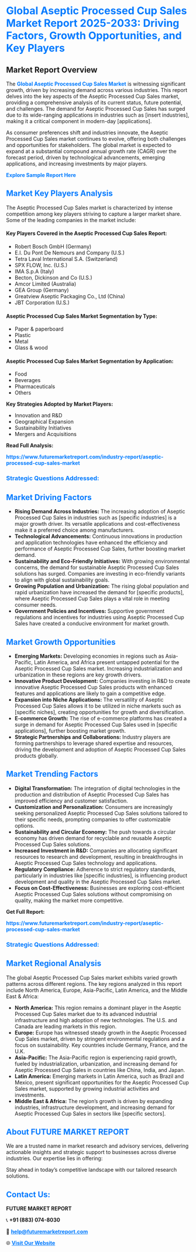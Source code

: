 <h1 style="color: #007BFF;">Global Aseptic Processed Cup Sales Market Report 2025-2033: Driving Factors, Growth Opportunities, and Key Players</h1>

<section id="overview">
<h2>Market Report Overview</h2>
<p>The <a href="https://www.futuremarketreport.com/industry-report/aseptic-processed-cup-sales-market" style="color: #007BFF; text-decoration: none;"><strong>Global Aseptic Processed Cup Sales Market</strong></a> is witnessing significant growth, driven by increasing demand across various industries. This report delves into the key aspects of the Aseptic Processed Cup Sales market, providing a comprehensive analysis of its current status, future potential, and challenges. The demand for Aseptic Processed Cup Sales has surged due to its wide-ranging applications in industries such as [insert industries], making it a critical component in modern-day [applications].</p>
<p>As consumer preferences shift and industries innovate, the Aseptic Processed Cup Sales market continues to evolve, offering both challenges and opportunities for stakeholders. The global market is expected to expand at a substantial compound annual growth rate (CAGR) over the forecast period, driven by technological advancements, emerging applications, and increasing investments by major players.</p>
</section>

<section id="overview">
<p><a href="https://www.futuremarketreport.com/request-sample/reportId=108726" style="color: #007BFF; text-decoration: none;"><strong>Explore Sample Report Here</strong></a></p>
</section>

<section id="key-players">
<h2 style="color: #007BFF;">Market Key Players Analysis</h2>
<p>The Aseptic Processed Cup Sales market is characterized by intense competition among key players striving to capture a larger market share. Some of the leading companies in the market include:</p>
<h4>Key Players Covered in the Aseptic Processed Cup Sales Report:</h4>
<ul><li>Robert Bosch GmbH (Germany)</li><li>E.I. Du Pont De Nemours and Company (U.S.)</li><li>Tetra Laval International S.A. (Switzerland)</li><li>SPX FLOW, Inc. (U.S.)</li><li>IMA S.p.A (Italy)</li><li>Becton, Dickinson and Co (U.S.)</li><li>Amcor Limited (Australia)</li><li>GEA Group (Germany)</li><li>Greatview Aseptic Packaging Co., Ltd (China)</li><li>JBT Corporation (U.S.)</li></ul>
<h4>Aseptic Processed Cup Sales Market Segmentation by Type:</h4>
<ul><li>Paper &amp; paperboard</li><li>Plastic</li><li>Metal</li><li>Glass &amp; wood</li></ul>

<h4>Aseptic Processed Cup Sales Market Segmentation by Application:</h4>
<ul><li>Food</li><li>Beverages</li><li>Pharmaceuticals</li><li>Others</li></ul>
<p><strong>Key Strategies Adopted by Market Players:</strong></p>
<ul>
<li>Innovation and R&D</li>
<li>Geographical Expansion</li>
<li>Sustainability Initiatives</li>
<li>Mergers and Acquisitions</li>
</ul>
</section>

<section>
<p><strong>Read Full Analysis: </strong></p><a href="https://www.futuremarketreport.com/industry-report/aseptic-processed-cup-sales-market" style="color: #007BFF; text-decoration: none;"><strong>https://www.futuremarketreport.com/industry-report/aseptic-processed-cup-sales-market</strong></a>
<h3 style="color: #007BFF;">Strategic Questions Addressed:</h3>
</section>

<section id="driving-factors">
<h2 style="color: #007BFF;">Market Driving Factors</h2>
<ul>
<li><strong>Rising Demand Across Industries:</strong> The increasing adoption of Aseptic Processed Cup Sales in industries such as [specific industries] is a major growth driver. Its versatile applications and cost-effectiveness make it a preferred choice among manufacturers.</li>
<li><strong>Technological Advancements:</strong> Continuous innovations in production and application technologies have enhanced the efficiency and performance of Aseptic Processed Cup Sales, further boosting market demand.</li>
<li><strong>Sustainability and Eco-Friendly Initiatives:</strong> With growing environmental concerns, the demand for sustainable Aseptic Processed Cup Sales solutions has surged. Companies are investing in eco-friendly variants to align with global sustainability goals.</li>
<li><strong>Growing Population and Urbanization:</strong> The rising global population and rapid urbanization have increased the demand for [specific products], where Aseptic Processed Cup Sales plays a vital role in meeting consumer needs.</li>
<li><strong>Government Policies and Incentives:</strong> Supportive government regulations and incentives for industries using Aseptic Processed Cup Sales have created a conducive environment for market growth.</li>
</ul>
</section>

<section id="growth-opportunities">
<h2 style="color: #007BFF;">Market Growth Opportunities</h2>
<ul>
<li><strong>Emerging Markets:</strong> Developing economies in regions such as Asia-Pacific, Latin America, and Africa present untapped potential for the Aseptic Processed Cup Sales market. Increasing industrialization and urbanization in these regions are key growth drivers.</li>
<li><strong>Innovative Product Development:</strong> Companies investing in R&D to create innovative Aseptic Processed Cup Sales products with enhanced features and applications are likely to gain a competitive edge.</li>
<li><strong>Expansion into Niche Applications:</strong> The versatility of Aseptic Processed Cup Sales allows it to be utilized in niche markets such as [specific niches], creating opportunities for growth and diversification.</li>
<li><strong>E-commerce Growth:</strong> The rise of e-commerce platforms has created a surge in demand for Aseptic Processed Cup Sales used in [specific applications], further boosting market growth.</li>
<li><strong>Strategic Partnerships and Collaborations:</strong> Industry players are forming partnerships to leverage shared expertise and resources, driving the development and adoption of Aseptic Processed Cup Sales products globally.</li>
</ul>
</section>

<section id="trending-factors">
<h2 style="color: #007BFF;">Market Trending Factors</h2>
<ul>
<li><strong>Digital Transformation:</strong> The integration of digital technologies in the production and distribution of Aseptic Processed Cup Sales has improved efficiency and customer satisfaction.</li>
<li><strong>Customization and Personalization:</strong> Consumers are increasingly seeking personalized Aseptic Processed Cup Sales solutions tailored to their specific needs, prompting companies to offer customizable options.</li>
<li><strong>Sustainability and Circular Economy:</strong> The push towards a circular economy has driven demand for recyclable and reusable Aseptic Processed Cup Sales solutions.</li>
<li><strong>Increased Investment in R&D:</strong> Companies are allocating significant resources to research and development, resulting in breakthroughs in Aseptic Processed Cup Sales technology and applications.</li>
<li><strong>Regulatory Compliance:</strong> Adherence to strict regulatory standards, particularly in industries like [specific industries], is influencing product development and quality in the Aseptic Processed Cup Sales market.</li>
<li><strong>Focus on Cost-Effectiveness:</strong> Businesses are exploring cost-efficient Aseptic Processed Cup Sales solutions without compromising on quality, making the market more competitive.</li>
</ul>
</section>

<section>
<p><strong>Get Full Report: </strong></p><a href="https://www.futuremarketreport.com/industry-report/aseptic-processed-cup-sales-market" style="color: #007BFF; text-decoration: none;"><strong>https://www.futuremarketreport.com/industry-report/aseptic-processed-cup-sales-market</strong></a>
<h3 style="color: #007BFF;">Strategic Questions Addressed:</h3>
</section>


<section id="regional-analysis">
<h2 style="color: #007BFF;">Market Regional Analysis</h2>
<p>The global Aseptic Processed Cup Sales market exhibits varied growth patterns across different regions. The key regions analyzed in this report include North America, Europe, Asia-Pacific, Latin America, and the Middle East & Africa:</p>
<ul>
<li><strong>North America:</strong> This region remains a dominant player in the Aseptic Processed Cup Sales market due to its advanced industrial infrastructure and high adoption of new technologies. The U.S. and Canada are leading markets in this region.</li>
<li><strong>Europe:</strong> Europe has witnessed steady growth in the Aseptic Processed Cup Sales market, driven by stringent environmental regulations and a focus on sustainability. Key countries include Germany, France, and the U.K.</li>
<li><strong>Asia-Pacific:</strong> The Asia-Pacific region is experiencing rapid growth, fueled by industrialization, urbanization, and increasing demand for Aseptic Processed Cup Sales in countries like China, India, and Japan.</li>
<li><strong>Latin America:</strong> Emerging markets in Latin America, such as Brazil and Mexico, present significant opportunities for the Aseptic Processed Cup Sales market, supported by growing industrial activities and investments.</li>
<li><strong>Middle East & Africa:</strong> The region’s growth is driven by expanding industries, infrastructure development, and increasing demand for Aseptic Processed Cup Sales in sectors like [specific sectors].</li>
</ul>
</section>

<footer>
<h2 style="color: #007BFF;">About FUTURE MARKET REPORT</h2>
<p>We are a trusted name in market research and advisory services, delivering actionable insights and strategic support to businesses across diverse industries. Our expertise lies in offering:</p>

<p>Stay ahead in today’s competitive landscape with our tailored research solutions.</p>

<h2 style="color: #007BFF;">Contact Us:</h2>
<p><strong>FUTURE MARKET REPORT</strong></p>
<p>📞 <strong>+91 (883) 074-8030</strong></p>
<p>📧 <strong><a href="mailto:help@futuremarketreport.com" style="color: #007BFF;">help@futuremarketreport.com</a></strong></p>
<p>🌐 <strong><a href="https://www.futuremarketreport.com/" style="color: #007BFF;">Visit Our Website</a></strong></p>
</footer>